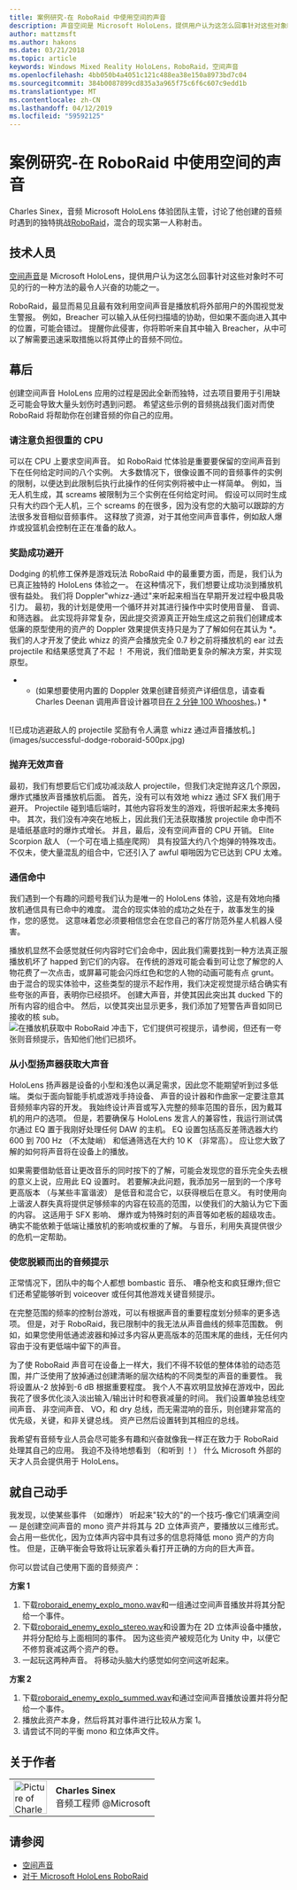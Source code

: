 ```yaml
---
title: 案例研究-在 RoboRaid 中使用空间的声音
description: 声音空间是 Microsoft HoloLens，提供用户认为这怎么回事针对这些对象时不可见的行的一种方法的最令人兴奋功能之一。
author: mattzmsft
ms.author: hakons
ms.date: 03/21/2018
ms.topic: article
keywords: Windows Mixed Reality HoloLens，RoboRaid，空间声音
ms.openlocfilehash: 4bb050b4a4051c121c488ea38e150a8973bd7c04
ms.sourcegitcommit: 384b0087899cd835a3a965f75c6f6c607c9edd1b
ms.translationtype: MT
ms.contentlocale: zh-CN
ms.lasthandoff: 04/12/2019
ms.locfileid: "59592125"
---
```

# <a name="case-study---using-spatial-sound-in-roboraid"></a>案例研究-在 RoboRaid 中使用空间的声音

Charles Sinex，音频 Microsoft HoloLens 体验团队主管，讨论了他创建的音频时遇到的独特挑战[RoboRaid](https://www.microsoft.com/en-us/p/roboraid/9nblggh5fv3j)，混合的现实第一人称射击。

## <a name="the-tech"></a>技术人员

[空间声音](spatial-sound.md)是 Microsoft HoloLens，提供用户认为这怎么回事针对这些对象时不可见的行的一种方法的最令人兴奋的功能之一。

RoboRaid，最显而易见且最有效利用空间声音是播放机将外部用户的外围视觉发生警报。 例如，Breacher 可以输入从任何扫描墙的协助，但如果不面向进入其中的位置，可能会错过。 提醒你此侵害，你将聆听来自其中输入 Breacher，从中可以了解需要迅速采取措施以将其停止的音频不同位。

## <a name="behind-the-scenes"></a>幕后

创建空间声音 HoloLens 应用的过程是因此全新而独特，过去项目要用于引用缺乏可能会导致大量头划伤时遇到问题。 希望这些示例的音频挑战我们面对而使 RoboRaid 将帮助你在创建音频的你自己的应用。

### <a name="be-mindful-of-taxing-the-cpu"></a>请注意负担很重的 CPU

可以在 CPU 上要求空间声音。 如 RoboRaid 忙体验是重要要保留的空间声音到下在任何给定时间的八个实例。 大多数情况下，很像设置不同的音频事件的实例的限制，以便达到此限制后执行此操作的任何实例将被中止一样简单。 例如，当无人机生成，其 screams 被限制为三个实例在任何给定时间。 假设可以同时生成只有大约四个无人机，三个 screams 的在很多，因为没有您的大脑可以跟踪的方法很多发音相似音频事件。 这释放了资源，对于其他空间声音事件，例如敌人爆炸或投篮机会控制在正在准备的敌人。

### <a name="rewarding-a-successful-dodge"></a>奖励成功避开

Dodging 的机修工保养是游戏玩法 RoboRaid 中的最重要方面，而是，我们认为已真正独特的 HoloLens 体验之一。 在这种情况下，我们想要让成功淡到播放机很有益处。 我们将 Doppler"whizz-通过"来听起来相当在早期开发过程中极具吸引力。 最初，我的计划是使用一个循环并对其进行操作中实时使用音量、 音调、 和筛选器。 此实现将非常复杂，因此提交资源真正开始生成这之前我们创建成本低廉的原型使用的资产的 Doppler 效果提供支持只是为了了解如何在其认为 *。 我们的人才开发了使此 whizz 的资产会播放完全 0.7 秒之前将播放机的 ear 过去 projectile 和结果感觉真了不起 ！ 不用说，我们借助更复杂的解决方案，并实现原型。

* * (如果想要使用内置的 Doppler 效果创建音频资产详细信息，请查看 Charles Deenan 调用声音设计器项目[在 2 分钟 100 Whooshes](http://designingsound.org/2010/02/charles-deenen-special-100-whooshes-in-2-minutes/)。) *
<br>
![已成功逃避敌人的 projectile 奖励有令人满意 whizz 通过声音播放机。](images/successful-dodge-roboraid-500px.jpg)

### <a name="ditching-ineffective-sounds"></a>抛弃无效声音

最初，我们有想要后它们成功减淡敌人 projectile，但我们决定抛弃这几个原因，爆炸式播放声音播放机后面。 首先，没有可以有效地 whizz 通过 SFX 我们用于避开。 Projectile 碰到墙后端时，其他内容将发生的游戏，将很听起来太多掩码中。 其次，我们没有冲突在地板上，因此我们无法获取播放 projectile 命中而不是墙纸基底时的爆炸式增长。 并且，最后，没有空间声音的 CPU 开销。 Elite Scorpion 敌人 （一个可在墙上插座爬网） 具有投篮大约八个炮弹的特殊攻击。 不仅未，使大量混乱的组合中，它还引入了 awful 噼啪因为它已达到 CPU 太难。

### <a name="communicating-a-hit"></a>通信命中

我们遇到一个有趣的问题号我们认为是唯一的 HoloLens 体验，这是有效地向播放机通信具有已命中的难度。 混合的现实体验的成功之处在于，故事发生的操作，您的感觉。 这意味着您必须要相信您会在您自己的客厅防范外星人机器人侵害。

播放机显然不会感觉就任何内容时它们会命中，因此我们需要找到一种方法真正服播放机坏了 happed 到它们的内容。 在传统的游戏可能会看到可让您了解您的人物花费了一次点击，或屏幕可能会闪烁红色和您的人物的动画可能有点 grunt。 由于混合的现实体验中，这些类型的提示不起作用，我们决定视觉提示结合确实有些夸张的声音，表明你已经损坏。 创建大声音，并使其因此突出其 ducked 下的所有内容的组合中。 然后，以使其突出显示更多，我们添加了短警告声音如同已接收的核 sub。 
<br>
![在播放机获取中 RoboRaid 冲击下，它们提供可视提示，请参阅，但还有一夸张则音频提示，告知他们他们已损坏。](images/player-hit-roboraid-500px.jpg)

### <a name="getting-big-sound-from-small-speakers"></a>从小型扬声器获取大声音

HoloLens 扬声器是设备的小型和浅色以满足需求，因此您不能期望听到过多低端。 类似于面向智能手机或游戏手持设备、 声音的设计器和作曲家一定要注意其音频频率内容的开发。 我始终设计声音或写入完整的频率范围的音乐，因为戴耳机的用户的选项。 但是，若要确保与 HoloLens 发言人的兼容性，我运行测试偶尔通过 EQ 置于我刚好处理任何 DAW 的主机。 EQ 设置包括高反差筛选器大约 600 到 700 Hz （不太陡峭） 和低通筛选在大约 10 K （非常高）。 应让您大致了解的如何将声音将在设备上的播放。

如果需要借助低音让更改音乐的同时按下的了解，可能会发现您的音乐完全失去根的意义上说，应用此 EQ 设置时。 若要解决此问题，我添加另一层到的一个序号更高版本 （与某些丰富谐波） 是低音和混合它，以获得根后在意义。 有时使用向上谐波人群失真将提供足够频率的内容在较高的范围，以使我们的大脑认为它下面的内容。 这适用于 SFX 影响、 爆炸或为特殊时刻的声音等如老板的超级攻击。 确实不能依赖于低端让播放机的影响或权重的了解。 与音乐，利用失真提供很少的危机一定帮助。

### <a name="making-your-audio-cues-stand-out"></a>使您脱颖而出的音频提示

正常情况下，团队中的每个人都想 bombastic 音乐、 嘈杂枪支和疯狂爆炸;但它们还希望能够听到 voiceover 或任何其他游戏关键音频提示。

在完整范围的频率的控制台游戏，可以有根据声音的重要程度划分频率的更多选项。 但是，对于 RoboRaid，我已限制中的我无法从声音曲线的频率范围数。 例如，如果您使用低通滤波器和掉过多内容从更高版本的范围末尾的曲线，无任何内容由于没有更低端中留下的声音。

为了使 RoboRaid 声音可在设备上一样大，我们不得不较低的整体体验的动态范围，并广泛使用了放掉通过创建清晰的层次结构的不同类型的声音的重要性。 我将设置从-2 放掉到-6 dB 根据重要程度。 我个人不喜欢明显放掉在游戏中，因此我花了很多优化淡入淡出输入/输出计时和卷衰减量的时间。 我们设置单独总线空间声音、 非空间声音、 VO，和 dry 总线，而无需混响的音乐，则创建非常高的优先级，关键，和非关键总线。 资产已然后设置转到其相应的总线。

我希望有音频专业人员会尽可能多有趣和兴奋就像我一样正在致力于 RoboRaid 处理其自己的应用。 我迫不及待地想看到 （和听到 ！） 什么 Microsoft 外部的天才人员会提供用于 HoloLens。

## <a name="do-it-yourself"></a>就自己动手

我发现，以使某些事件 （如爆炸） 听起来"较大的"的一个技巧-像它们填满空间 — 是创建空间声音的 mono 资产并将其与 2D 立体声资产，要播放以三维形式。 会占用一些优化，因为立体声内容中具有过多的信息将降低 mono 资产的方向性。 但是，正确平衡会导致将让玩家着头看打开正确的方向的巨大声音。

你可以尝试自己使用下面的音频资产：

**方案 1**
1. 下载[roboraid_enemy_explo_mono.wav](images/roboraid-enemy-explo-mono.wav)和一组通过空间声音播放并将其分配给一个事件。
2. 下载[roboraid_enemy_explo_stereo.wav](images/roboraid-enemy-explo-stereo.wav)和设置为在 2D 立体声设备中播放，并将分配给与上面相同的事件。 因为这些资产被规范化为 Unity 中，以便它不修剪衰减这两个资产的卷。
3. 一起玩这两种声音。 将移动头脑大约感觉如何空间这听起来。

**方案 2**
1. 下载[roboraid_enemy_explo_summed.wav](images/roboraid-enemy-explo-summed.wav)和通过空间声音播放设置并将分配给一个事件。
2. 播放此资产本身，然后将其对事件进行比较从方案 1。
3. 请尝试不同的平衡 mono 和立体声文件。

## <a name="about-the-author"></a>关于作者

<table style="border-collapse:collapse">
<tr>
<td style="border-style: none" width="60px"><img alt="Picture of Charles Sinex" width="60" height="60" src="images/genericusertile.jpg"></td>
<td style="border-style: none"><b>Charles Sinex</b><br>音频工程师 @Microsoft</td>
</tr>
</table>

## <a name="see-also"></a>请参阅
* [空间声音](spatial-sound.md)
* [对于 Microsoft HoloLens RoboRaid](https://www.microsoft.com/en-us/p/roboraid/9nblggh5fv3j)
